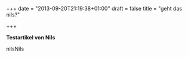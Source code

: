 +++
date = "2013-09-20T21:19:38+01:00"
draft = false
title = "geht das nils?"

+++

**Testartikel von Nils**

nilsNils
